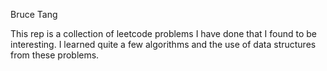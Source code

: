 Bruce Tang

This rep is a collection of leetcode problems I have done that I found to be interesting. I learned quite a few algorithms and the use of data structures from these problems.
